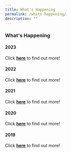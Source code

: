 ```yaml
---
title: What's Happening
permalink: /whats-happening/
description: ""
---
```

### **What's Happening**

#### **2023**

Click **[here](https://staging.d38imrvfgjjnoy.amplifyapp.com/whats-happening//2023/January/secondary-one-orientation-campfire/)** to find out more!



#### **2022**

Click **[here](https://staging.d38imrvfgjjnoy.amplifyapp.com/whats-happening/2022/jan/dedication-ceremony/)** to find out more!

#### **2021**

Click **[here](https://staging.d38imrvfgjjnoy.amplifyapp.com/whats-happening/2021/cg65-commemorative-video/)** to find out more!

#### **2020**

Click **[here](https://staging.d38imrvfgjjnoy.amplifyapp.com/whats-happening/2020/jan/dedication-ceremony/)** to find out more!

#### **2019**

Click **[here](https://staging.d38imrvfgjjnoy.amplifyapp.com/whats-happening/2019/jan/thimun/)** to find out more!